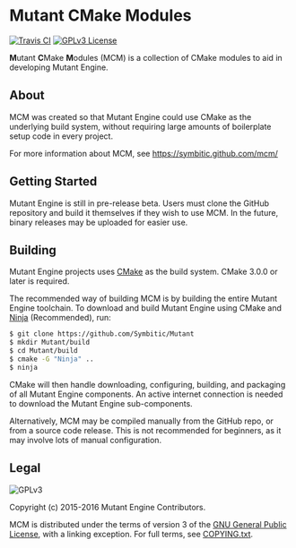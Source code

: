 Mutant CMake Modules
====================

[![Travis CI][travis_img]][travis_url]
[![GPLv3 License][license_img]][license_url]

**M**utant **C**Make **M**odules (MCM) is a collection of CMake modules to aid
in developing Mutant Engine.

About
-----

MCM was created so that Mutant Engine could use CMake as the underlying build
system, without requiring large amounts of boilerplate setup code in every
project.

For more information about MCM, see <https://symbitic.github.com/mcm/>

Getting Started
---------------

Mutant Engine is still in pre-release beta. Users must clone the GitHub
repository and build it themselves if they wish to use MCM. In the future,
binary releases may be uploaded for easier use.

Building
--------

Mutant Engine projects uses [CMake] as the build system.
CMake 3.0.0 or later is required.

The recommended way of building MCM is by building the entire Mutant Engine
toolchain. To download and build Mutant Engine using CMake and [Ninja]
(Recommended), run:

```bash
$ git clone https://github.com/Symbitic/Mutant
$ mkdir Mutant/build
$ cd Mutant/build
$ cmake -G "Ninja" ..
$ ninja
```

CMake will then handle downloading, configuring, building, and packaging of
all Mutant Engine components. An active internet connection is needed to
download the Mutant Engine sub-components.

Alternatively, MCM may be compiled manually from the GitHub repo, or from a
source code release. This is not recommended for beginners, as it may involve
lots of manual configuration.

Legal
-----

![GPLv3][gpl_img]

Copyright (c) 2015-2016 Mutant Engine Contributors.

MCM is distributed under the terms of version 3 of the
[GNU General Public License], with a linking exception. For full terms, see
[COPYING.txt].

[travis_img]: https://img.shields.io/travis/Symbitic/MCM.svg?style=flat-square&label=Build

[travis_url]: https://travis-ci.org/Symbitic/CBuild

[license_img]: https://img.shields.io/github/license/Symbitic/MCM.svg?style=flat-square&label=License

[license_url]: http://choosealicense.com/licenses/gpl-3.0/

[CMake]: http://www.cmake.org/

[Ninja]: https://ninja-build.org/

[gpl_img]: http://www.gnu.org/graphics/gplv3-127x51.png

[GNU General Public License]: http://www.gnu.org/licenses/gpl-3.0.html

[COPYING.txt]: ./COPYING.txt:
